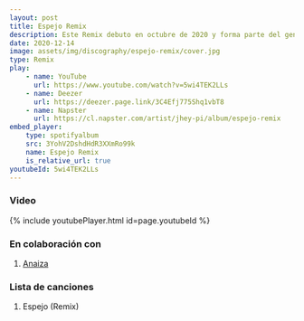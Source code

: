 ```yaml
---
layout: post
title: Espejo Remix
description: Este Remix debuto en octubre de 2020 y forma parte del genero Latino. Fue realizado en colaboración con Anaiza.
date: 2020-12-14
image: assets/img/discography/espejo-remix/cover.jpg
type: Remix
play:
    - name: YouTube
      url: https://www.youtube.com/watch?v=5wi4TEK2LLs
    - name: Deezer
      url: https://deezer.page.link/3C4Efj775Shq1vbT8
    - name: Napster
      url: https://cl.napster.com/artist/jhey-pi/album/espejo-remix
embed_player:
    type: spotifyalbum
    src: 3YohV2DshdHdR3XXmRo99k
    name: Espejo Remix
    is_relative_url: true
youtubeId: 5wi4TEK2LLs
---
```

### Video
{% include youtubePlayer.html id=page.youtubeId %}


### En colaboración con
1. <a href="https://www.instagram.com/anaizaoficial/"> Anaiza </a>

### Lista de canciones

1. Espejo (Remix)


